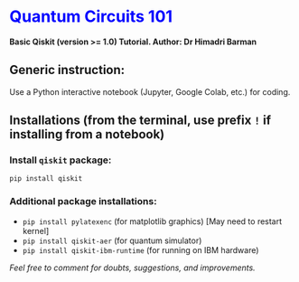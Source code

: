 # <font color=blue>Quantum Circuits 101</font>
**Basic Qiskit (version >= 1.0) Tutorial. Author: Dr Himadri Barman** 

## Generic instruction:
Use a Python interactive notebook (Jupyter, Google Colab, etc.) for coding.

## Installations (from the terminal, use prefix `!` if installing from a notebook)

### Install `qiskit` package:  

`pip install qiskit`

### Additional package installations: 

* `pip install pylatexenc` (for matplotlib graphics) [May need to restart kernel]
* `pip install qiskit-aer`   (for quantum simulator)
* `pip install qiskit-ibm-runtime` (for running on IBM hardware)

*Feel free to comment for doubts, suggestions, and improvements.*




